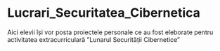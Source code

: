 # Lucrari_Securitatea_Cibernetica
Aici elevii își vor posta proiectele personale ce au fost eleborate pentru activitatea extracurriculară ”Lunarul Securității Cibernetice”
